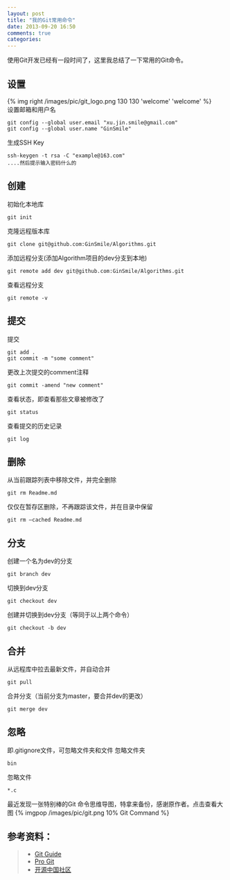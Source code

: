 ```yaml
---
layout: post
title: "我的Git常用命令"
date: 2013-09-20 16:50
comments: true
categories: 
---
```



使用Git开发已经有一段时间了，这里我总结了一下常用的Git命令。

设置
-----------------------------
{% img right /images/pic/git_logo.png 130 130 'welcome' 'welcome' %}   
设置邮箱和用户名

    git config --global user.email "xu.jin.smile@gmail.com"
    git config --global user.name "GinSmile"
生成SSH Key

    ssh-keygen -t rsa -C "example@163.com"
    ....然后提示输入密码什么的

<!--more-->
创建
-----------------------------
初始化本地库

    git init
克隆远程版本库

    git clone git@github.com:GinSmile/Algorithms.git
添加远程分支(添加Algorithm项目的dev分支到本地)

    git remote add dev git@github.com:GinSmile/Algorithms.git
查看远程分支

    git remote -v
    
提交
----------------------------------
提交

    git add .
    git commit -m "some comment"
更改上次提交的comment注释

    git commit -amend "new comment"
查看状态，即查看那些文章被修改了

    git status
查看提交的历史记录
    
    git log


删除
-----------------------------------
从当前跟踪列表中移除文件，并完全删除

    git rm Readme.md
仅仅在暂存区删除，不再跟踪该文件，并在目录中保留

    git rm –cached Readme.md
    



分支
-------------------------------------
创建一个名为dev的分支

    git branch dev
切换到dev分支
    
    git checkout dev

创建并切换到dev分支（等同于以上两个命令）
    
    git checkout -b dev
    

    

合并
----------------------------------
从远程库中拉去最新文件，并自动合并

    git pull
合并分支（当前分支为master，要合并dev的更改）

    git merge dev
    


忽略
-------------------------------
即.gitignore文件，可忽略文件夹和文件
忽略文件夹

    bin
忽略文件

    *.c
    
    
最近发现一张特别棒的Git 命令思维导图，特拿来备份，感谢原作者。点击查看大图
{% imgpop /images/pic/git.png 10% Git Command %}

参考资料：
---------------------------------
> - [Git Guide](http://rogerdudler.github.io/git-guide/index.zh.html)
> - [Pro Git](https://code.csdn.net/help/CSDN_Code/code_support/Progit_Index)
> - [开源中国社区](http://www.oschina.net/question/54100_74533)

